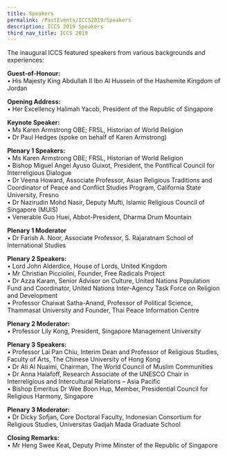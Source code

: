 ```yaml
---
title: Speakers
permalink: /PastEvents/ICCS2019/Speakers
description: ICCS 2019 Speakers
third_nav_title: ICCS 2019
---
```


The inaugural ICCS featured speakers from various backgrounds and experiences:   

**Guest-of-Honour:**   
•	His Majesty King Abdullah II Ibn Al Hussein of the Hashemite Kingdom of Jordan

**Opening Address:**  
•	Her Excellency Halimah Yacob, President of the Republic of Singapore

**Keynote Speaker:**  
•	Ms Karen Armstrong OBE; FRSL, Historian of World Religion  
•	Dr Paul Hedges (spoke on behalf of Karen Armstrong)

**Plenary 1 Speakers:**  
•	Ms Karen Armstrong OBE; FRSL, Historian of World Religion  
•	Bishop Miguel Angel Ayuso Guixot, President, the Pontifical Council for Interreligious Dialogue  
•	Dr Veena Howard, Associate Professor, Asian Religious Traditions and Coordinator of Peace and Conflict Studies Program, California State University, Fresno  
•	Dr Nazirudin Mohd Nasir, Deputy Mufti, Islamic Religious Council of Singapore (MUIS)  
•	Venerable Guo Huei, Abbot-President, Dharma Drum Mountain

**Plenary 1 Moderator**  
•	Dr Farish A. Noor, Associate Professor, S. Rajaratnam School of International Studies

**Plenary 2 Speakers:**  
•	Lord John Alderdice, House of Lords, United Kingdom  
•	Mr Christian Picciolini, Founder, Free Radicals Project  
•	Dr Azza Karam, Senior Advisor on Culture, United Nations Population Fund and Coordinator, United Nations Inter-Agency Task Force on Religion and Development  
•	Professor Chaiwat Satha-Anand, Professor of Political Science, Thammasat University and Founder, Thai Peace Information Centre

**Plenary 2 Moderator:**  
•	Professor Lily Kong, President, Singapore Management University

**Plenary 3 Speakers:**  
•	Professor Lai Pan Chiu, Interim Dean and Professor of Religious Studies, Faculty of Arts, The Chinese University of Hong Kong  
•	Dr Ali Al Nuaimi, Chairman, The World Council of Muslim Communities  
•	Dr Anna Halafoff, Research Associate of the UNESCO Chair in Interreligious and Intercultural Relations – Asia Pacific  
•	Bishop Emeritus Dr Wee Boon Hup, Member, Presidential Council for Religious Harmony, Singapore

**Plenary 3 Moderator:**  
•	Dr Dicky Sofjan, Core Doctoral Faculty, Indonesian Consortium for Religious Studies, Universitas Gadjah Mada Graduate School

**Closing Remarks:**  
•	Mr Heng Swee Keat, Deputy Prime Minster of the Republic of Singapore